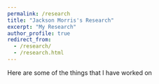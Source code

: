 ```yaml
---
permalink: /research
title: "Jackson Morris's Research"
excerpt: "My Research"
author_profile: true
redirect_from: 
  - /research/
  - /research.html
---
```

Here are some of the things that I have worked on
